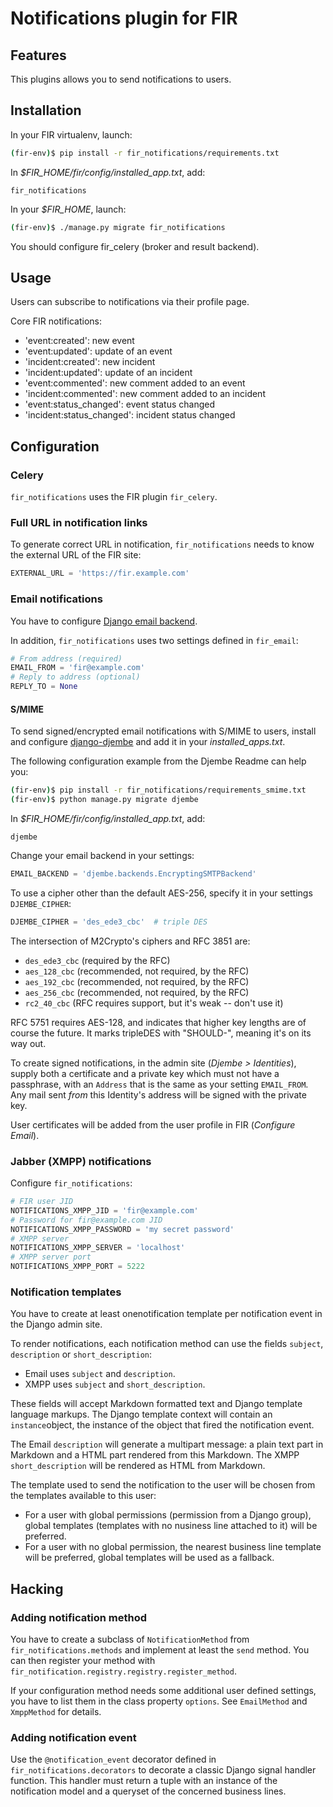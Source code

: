 # Notifications plugin for FIR

## Features

This plugins allows you to send notifications to users.

## Installation

In your FIR virtualenv, launch:

```bash
(fir-env)$ pip install -r fir_notifications/requirements.txt
```

In *$FIR_HOME/fir/config/installed_app.txt*, add:

```
fir_notifications
```

In your *$FIR_HOME*, launch:

```bash
(fir-env)$ ./manage.py migrate fir_notifications
```

You should configure fir_celery (broker and result backend).

## Usage

Users can subscribe to notifications via their profile page.

Core FIR notifications:
* 'event:created': new event
* 'event:updated': update of an event
* 'incident:created': new incident
* 'incident:updated': update of an incident
* 'event:commented': new comment added to an event
* 'incident:commented': new comment added to an incident
* 'event:status_changed': event status changed
* 'incident:status_changed': incident status changed

## Configuration

### Celery

`fir_notifications` uses the FIR plugin `fir_celery`.

### Full URL in notification links

To generate correct URL in notification, `fir_notifications` needs to know the external URL of the FIR site:

``` python
EXTERNAL_URL = 'https://fir.example.com'
```

### Email notifications

You have to configure [Django email backend](https://docs.djangoproject.com/en/1.9/topics/email/).

In addition, `fir_notifications` uses two settings defined in `fir_email`:

``` python
# From address (required)
EMAIL_FROM = 'fir@example.com'
# Reply to address (optional)
REPLY_TO = None
```

#### S/MIME

To send signed/encrypted email notifications with S/MIME to users, install and configure [django-djembe](https://github.com/cabincode/django-djembe) and add it in your *installed_apps.txt*.

The following configuration example from the Djembe Readme can help you:

``` bash
(fir-env)$ pip install -r fir_notifications/requirements_smime.txt
(fir-env)$ python manage.py migrate djembe
```

In *$FIR_HOME/fir/config/installed_app.txt*, add:

```
djembe
```

Change your email backend in your settings:

``` python
EMAIL_BACKEND = 'djembe.backends.EncryptingSMTPBackend'
```

To use a cipher other than the default AES-256, specify it in your settings `DJEMBE_CIPHER`:


``` python
DJEMBE_CIPHER = 'des_ede3_cbc'  # triple DES
```
The intersection of M2Crypto's ciphers and RFC 3851 are:

* `des_ede3_cbc` (required by the RFC)
* `aes_128_cbc` (recommended, not required, by the RFC)
* `aes_192_cbc` (recommended, not required, by the RFC)
* `aes_256_cbc` (recommended, not required, by the RFC)
* `rc2_40_cbc` (RFC requires support, but it's weak -- don't use it)

RFC 5751 requires AES-128, and indicates that higher key lengths are of
course the future. It marks tripleDES with "SHOULD-", meaning it's on its
way out.

To create signed notifications, in the admin site (*Djembe > Identities*), supply both a certificate and a private key which must not have a passphrase, with an `Address` that is the same as your setting `EMAIL_FROM`. Any mail sent *from* this Identity's address will be signed with the private key.

User certificates will be added from the user profile in FIR (*Configure Email*).

### Jabber (XMPP) notifications

Configure `fir_notifications`:

``` python
# FIR user JID 
NOTIFICATIONS_XMPP_JID = 'fir@example.com'
# Password for fir@example.com JID
NOTIFICATIONS_XMPP_PASSWORD = 'my secret password'
# XMPP server
NOTIFICATIONS_XMPP_SERVER = 'localhost'
# XMPP server port
NOTIFICATIONS_XMPP_PORT = 5222
```

### Notification templates

You have to create at least onenotification template per notification event in the Django admin site.

To render notifications, each notification method can use the fields `subject`, `description` or `short_description`:

- Email uses `subject` and `description`.
- XMPP uses `subject` and `short_description`.

These fields will accept Markdown formatted text and Django template language markups. The Django template context will contain an `instance`object, the instance of the object that fired the notification event.

The Email `description` will generate a multipart message: a plain text part in Markdown and a HTML part rendered from this Markdown. The XMPP `short_description` will be rendered as HTML from Markdown.

The template used to send the notification to the user will be chosen from the templates available to this user:
- For a user with global permissions (permission from a Django group), global templates (templates with no nusiness line attached to it) will be preferred. 
- For a user with no global permission, the nearest business line template will be preferred, global templates will be used as a fallback.
## Hacking

### Adding notification method

You have to create a subclass of `NotificationMethod` from `fir_notifications.methods` and implement at least the `send` method. You can then register your method with `fir_notification.registry.registry.register_method`.

If your configuration method needs some additional user defined settings, you have to list them in the class property `options`. See `EmailMethod` and `XmppMethod` for details. 

### Adding notification event

Use the `@notification_event` decorator defined in `fir_notifications.decorators` to decorate a classic Django signal handler function. This handler must return a tuple with an instance of the notification model and a queryset of the concerned business lines.



